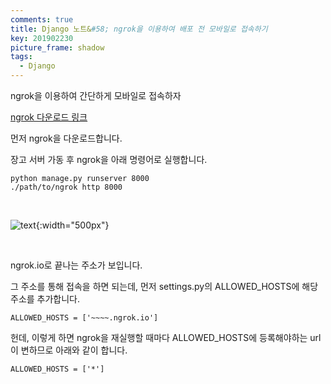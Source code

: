 ```yaml
---
comments: true
title: Django 노트&#58; ngrok을 이용하여 배포 전 모바일로 접속하기
key: 201902230
picture_frame: shadow
tags:
  - Django
---
```


ngrok을 이용하여 간단하게 모바일로 접속하자

<!--more-->

[ngrok 다운로드 링크](https://ngrok.com/download)

먼저 ngrok을 다운로드합니다.

장고 서버 가동 후 ngrok을 아래 명령어로 실행합니다.

    python manage.py runserver 8000
    ./path/to/ngrok http 8000

<br>

![text](https://raw.githubusercontent.com/q0115643/my_blog/master/assets/images/django/ngrok/0.png){:width="500px"}

<br>

ngrok.io로 끝나는 주소가 보입니다.

그 주소를 통해 접속을 하면 되는데, 먼저 settings.py의 ALLOWED_HOSTS에 해당 주소를 추가합니다.

    ALLOWED_HOSTS = ['~~~~.ngrok.io']

헌데, 이렇게 하면 ngrok을 재실행할 때마다 ALLOWED_HOSTS에 등록해야하는 url이 변하므로 아래와 같이 합니다.

    ALLOWED_HOSTS = ['*']

